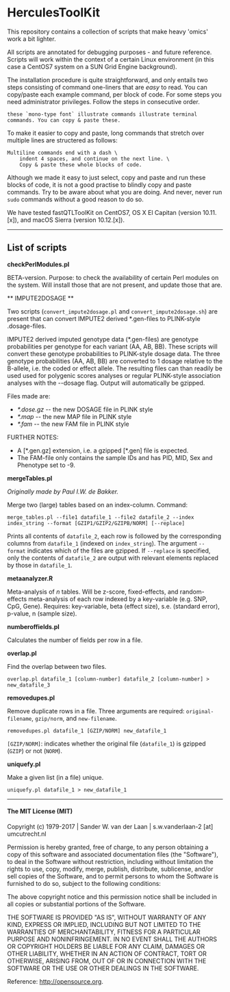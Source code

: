 # HerculesToolKit

This repository contains a collection of scripts that make heavy 'omics' work a bit lighter. 

All scripts are annotated for debugging purposes - and future reference. Scripts will work within the context of a certain Linux environment (in this case a CentOS7 system on a SUN Grid Engine background). 

The installation procedure is quite straightforward, and only entails two steps consisting of command one-liners that are *easy* to read. You can copy/paste each example command, per block of code. For some steps you need administrator privileges. Follow the steps in consecutive order.

```
these `mono-type font` illustrate commands illustrate terminal commands. You can copy & paste these.
```

To make it easier to copy and paste, long commands that stretch over multiple lines are structered as follows:

```
Multiline commands end with a dash \
	indent 4 spaces, and continue on the next line. \
	Copy & paste these whole blocks of code.
```

Although we made it easy to just select, copy and paste and run these blocks of code, it is not a good practise to blindly copy and paste commands. Try to be aware about what you are doing. And never, never run `sudo` commands without a good reason to do so. 

We have tested fastQTLToolKit on CentOS7, OS X El Capitan (version 10.11.[x]), and macOS Sierra (version 10.12.[x]). 

--------------

## List of scripts

**checkPerlModules.pl**

BETA-version. Purpose: to check the availability of certain Perl modules on the system. Will install those that are not present, and update those that are.

** IMPUTE2DOSAGE **

Two scripts (`convert_impute2dosage.pl` and `convert_impute2dosage.sh`) are present that can convert IMPUTE2 derived \*.gen-files to PLINK-style .dosage-files.

IMPUTE2 derived imputed genotype data (\*.gen-files) are genotype probabilities per genotype for each variant (AA, AB, BB). These scripts will convert these genotype probabilities to PLINK-style dosage data. The three genotype probabilities (AA, AB, BB) are converted to 1 dosage relative to the B-allele, i.e. the coded or effect allele. The resulting files can than readily be used used for polygenic scores analyses or regular PLINK-style association analyses with the --dosage flag. Output will automatically be gzipped.

Files made are:

- *\*.dose.gz* -- the new DOSAGE file in PLINK style 
- *\*.map* -- the new MAP file in PLINK style 
- *\*.fam* -- the new FAM file in PLINK style 

FURTHER NOTES: 
- A [\*.gen.gz] extension, i.e. a gzipped [\*.gen] file is expected. 
- The FAM-file only contains the sample IDs and has PID, MID, Sex and Phenotype set to -9.

**mergeTables.pl**

*Originally made by Paul I.W. de Bakker.*

Merge two (large) tables based on an index-column. Command: 

```
merge_tables.pl --file1 datafile_1 --file2 datafile_2 --index index_string --format [GZIP1/GZIP2/GZIPB/NORM] [--replace]
```

Prints all contents of `datafile_2`, each row is followed by the corresponding columns from `datafile_1` (indexed on `index_string`). The argument `--format` indicates which of the files are gzipped. If `--replace` is specified, only the contents of `datafile_2` are output with relevant elements replaced by those in `datafile_1`.

**metaanalyzer.R**

Meta-analysis of *n* tables. Will be z-score, fixed-effects, and random-effects meta-analysis of each row indexed by a key-variable (e.g. SNP, CpG, Gene). Requires: key-variable, beta (effect size), s.e. (standard error), p-value, n (sample size).

**numberoffields.pl**

Calculates the number of fields per row in a file.

**overlap.pl**

Find the overlap between two files.

```
overlap.pl datafile_1 [column-number] datafile_2 [column-number] > new_datafile_3
```

**removedupes.pl**

Remove duplicate rows in a file. Three arguments are required: `original-filename`, `gzip/norm`, and `new-filename`.

```
removedupes.pl datafile_1 [GZIP/NORM] new_datafile_1
```

`[GZIP/NORM]`: indicates whether the original file (`datafile_1`) is gzipped (`GZIP`) or not (`NORM`).

**uniquefy.pl**

Make a given list (in a file) unique.

```
uniquefy.pl datafile_1 > new_datafile_1
```

--------------

#### The MIT License (MIT)
Copyright (c) 1979-2017 | Sander W. van der Laan | s.w.vanderlaan-2 [at] umcutrecht.nl

Permission is hereby granted, free of charge, to any person obtaining a copy of this software and associated documentation files (the "Software"), to deal in the Software without restriction, including without limitation the rights to use, copy, modify, merge, publish, distribute, sublicense, and/or sell copies of the Software, and to permit persons to whom the Software is furnished to do so, subject to the following conditions:   

The above copyright notice and this permission notice shall be included in all copies or substantial portions of the Software.

THE SOFTWARE IS PROVIDED "AS IS", WITHOUT WARRANTY OF ANY KIND, EXPRESS OR IMPLIED, INCLUDING BUT NOT LIMITED TO THE WARRANTIES OF MERCHANTABILITY, FITNESS FOR A PARTICULAR PURPOSE AND NONINFRINGEMENT. IN NO EVENT SHALL THE AUTHORS OR COPYRIGHT HOLDERS BE LIABLE FOR ANY CLAIM, DAMAGES OR OTHER LIABILITY, WHETHER IN AN ACTION OF CONTRACT, TORT OR OTHERWISE, ARISING FROM, OUT OF OR IN CONNECTION WITH THE SOFTWARE OR THE USE OR OTHER DEALINGS IN THE SOFTWARE.

Reference: http://opensource.org.
